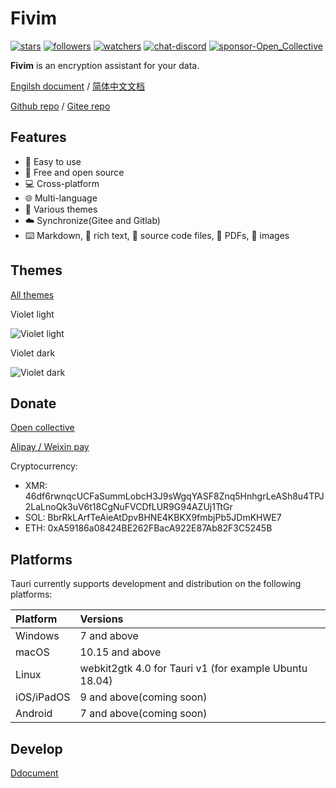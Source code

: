 # Fivim

[![stars](https://img.shields.io/github/stars/fivim?style=social)](https://github.com/fivim/fivim)
[![followers](https://img.shields.io/github/followers/fivim?style=social)](https://github.com/fivim/fivim)
[![watchers](https://img.shields.io/github/watchers/fivim/fivim?style=social)](https://github.com/fivim/fivim)
[![chat-discord](https://img.shields.io/badge/chat-discord-7289da.svg)](https://github.com/fivim/fivim)
[![sponsor-Open_Collective](https://img.shields.io/badge/sponsor-Open%20Collective-blue.svg)](https://github.com/fivim/fivim)

**Fivim** is an encryption assistant for your data.

[Engilsh document](https://fivim.pages.dev/en/) / [简体中文文档](https://fivim.pages.dev/zh-cn/)

[Github repo](https://github.com/fivim/fivim) / [Gitee repo](https://gitee.com/fivim/fivim/)

## Features

- 🙂 Easy to use
- 💌 Free and open source
- 💻 Cross-platform
- 🌐 Multi-language
- 🎨 Various themes
- ☁️ Synchronize(Gitee and Gitlab)
- ⌨️ Markdown, 📖 rich text, 🔣 source code files, 📔 PDFs, 🎵 images

## Themes

[All themes](https://fivim.pages.dev/en/themes/)

Violet light

![Violet light](https://fivim.pages.dev/violet_light.png)

Violet dark

![Violet dark](https://fivim.pages.dev/violet_dark.png)

## Donate

[Open collective](https://opencollective.com/fivim)

[Alipay / Weixin pay](https://github.com/newproplus)

Cryptocurrency:

- XMR: 46df6rwnqcUCFaSummLobcH3J9sWgqYASF8Znq5HnhgrLeASh8u4TPJ2LaLnoQk3uV6t18CgNuFVCDfLUR9G94AZUj1TtGr
- SOL: BbrRkLArfTeAieAtDpvBHNE4KBKX9fmbjPb5JDmKHWE7
- ETH: 0xA59186a08424BE262FBacA922E87Ab82F3C5245B

## Platforms

Tauri currently supports development and distribution on the following platforms:

| Platform   | Versions                                               |
| :--------- | :----------------------------------------------------- |
| Windows    | 7 and above                                            |
| macOS      | 10.15 and above                                        |
| Linux      | webkit2gtk 4.0 for Tauri v1 (for example Ubuntu 18.04) |
| iOS/iPadOS | 9 and above(coming soon)                               |
| Android    | 7 and above(coming soon)                               |

## Develop

[Ddocument](https://fivim.pages.dev/en/develop/build/)
